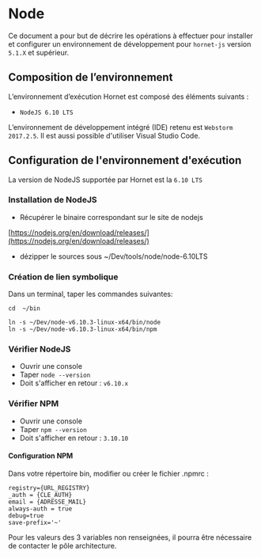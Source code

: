 # Node  #

Ce document a pour but de décrire les opérations à effectuer pour installer et configurer un environnement de développement pour `hornet-js` version `5.1.X` et supérieur.

## Composition de l’environnement ##

L’environnement d’exécution Hornet est composé des éléments suivants :

- `NodeJS 6.10 LTS`

L’environnement de développement intégré (IDE) retenu est `Webstorm 2017.2.5`. Il est aussi possible d'utiliser Visual Studio Code.

## Configuration de l'environnement d'exécution ##

La version de NodeJS supportée par Hornet est la `6.10 LTS`

### Installation de NodeJS ###

- Récupérer le binaire correspondant sur le site de nodejs

[https://nodejs.org/en/download/releases/](https://nodejs.org/en/download/releases/)

- dézipper le sources sous ~/Dev/tools/node/node-6.10LTS

### Création de lien symbolique ###

Dans un terminal, taper les commandes suivantes:

```
cd  ~/bin

ln -s ~/Dev/node-v6.10.3-linux-x64/bin/node
ln -s ~/Dev/node-v6.10.3-linux-x64/bin/npm

```

### Vérifier NodeJS ###

- Ouvrir une console
- Taper `node --version`
- Doit s'afficher en retour : `v6.10.x`

### Vérifier NPM ###

- Ouvrir une console
- Taper `npm --version`
- Doit s'afficher en retour : `3.10.10`

#### Configuration NPM

Dans votre répertoire bin, modifier ou créer le fichier .npmrc :

```
registry={URL_REGISTRY}
_auth = {CLE_AUTH}
email = {ADRESSE_MAIL}
always-auth = true
debug=true
save-prefix='~'
```

Pour les valeurs des 3 variables non renseignées, il pourra être nécessaire de contacter le pôle architecture.